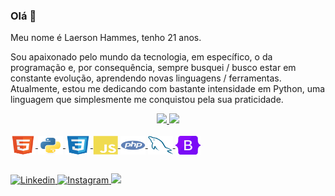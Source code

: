 ### Olá 👋

<div>
  <p> Meu nome é Laerson Hammes, tenho 21 anos. </p>
  <p> Sou apaixonado pelo mundo da tecnologia, em específico, o da programação e, por consequência, sempre busquei / busco estar em constante evolução, aprendendo novas linguagens / ferramentas. Atualmente, estou me dedicando com bastante intensidade em Python, uma linguagem que simplesmente me conquistou pela sua praticidade. </p>
</div>

<div align="center">
  <a href="https://github.com/laerson-hammes">
  <img height="160em" src="https://github-readme-stats.vercel.app/api?username=laerson-hammes&show_icons=true&theme=dracula&include_all_commits=true&count_private=true&title_color=FFFFFF&hide_border=true&icon_color=60D039"/>
  <img height="160em" src="https://github-readme-stats.vercel.app/api/top-langs/?username=laerson-hammes&layout=compact&langs_count=7&theme=dracula&title_color=FFFFFF&hide_border=true"/>
</div>
  
<div style="display: inline_block"><br>
  <img align="center" alt="Laerson-HTML" height="30" width="40" src="https://raw.githubusercontent.com/devicons/devicon/master/icons/html5/html5-original.svg">
  <img align="center" alt="Laerson-Python" height="30" width="40" src="https://raw.githubusercontent.com/devicons/devicon/master/icons/python/python-original.svg">
  <img align="center" alt="Laerson-CSS" height="30" width="40" src="https://raw.githubusercontent.com/devicons/devicon/master/icons/css3/css3-original.svg">
  <img align="center" alt="Laerson-Js" height="30" width="40" src="https://raw.githubusercontent.com/devicons/devicon/master/icons/javascript/javascript-plain.svg">
  <img align="center" alt="Laerson-PHP" height="30" width="40" src="https://github.com/devicons/devicon/blob/master/icons/php/php-plain.svg">
  <img align="center" alt="Laerson-MySQL" height="30" width="40" src="https://github.com/devicons/devicon/blob/master/icons/mysql/mysql-original.svg">
  <img align="center" alt="Laerson-Bootstrap" height="30" width="40" src="https://github.com/devicons/devicon/blob/master/icons/bootstrap/bootstrap-original.svg">
</div>

##

<div>
  <a href="https://www.linkedin.com/in/laersonhammes/" title="Linkedin">
     <img src="https://img.shields.io/badge/LinkedIn-0077B5?style=for-the-badge&logo=linkedin&logoColor=white" title="Linkedin" alt="Linkedin"></img>
  </a>
  <a href="https://www.instagram.com/laerson_hammes/" title="Instagram">
     <img src="https://img.shields.io/badge/Instagram-E4405F?style=for-the-badge&logo=instagram&logoColor=white" title="Instagram" alt="Instagram"></img>
  </a>
  <a href="mailto:laersonha@gmail.com">
    <img src="https://img.shields.io/badge/-Gmail-%23333?style=for-the-badge&logo=gmail&logoColor=white" target="_blank">
  </a>
</div>
